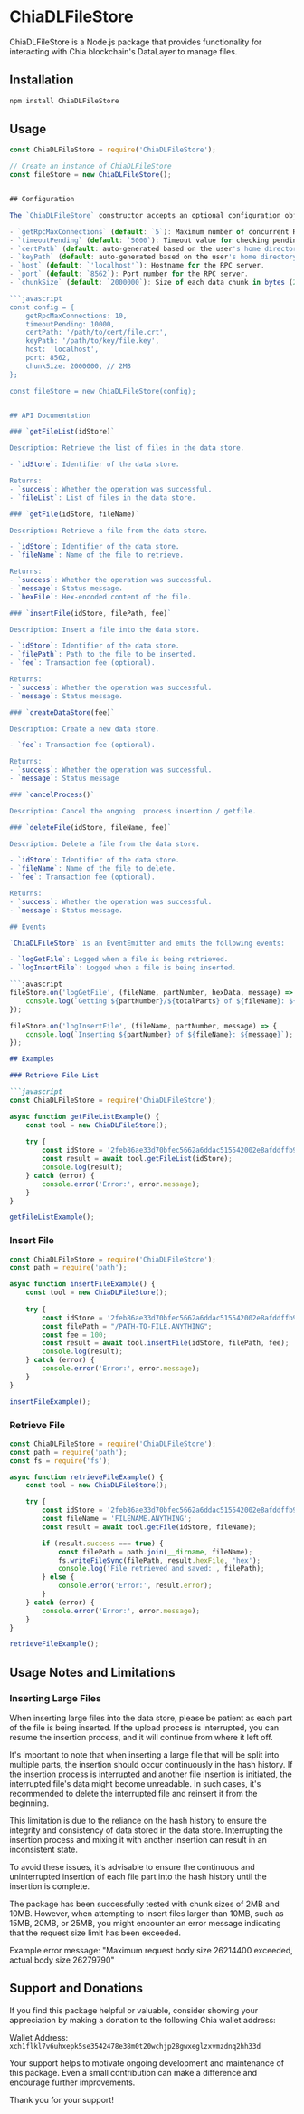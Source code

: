 # ChiaDLFileStore

ChiaDLFileStore is a Node.js package that provides functionality for interacting with Chia blockchain's DataLayer to manage files.

## Installation

```bash
npm install ChiaDLFileStore
```

## Usage

```javascript
const ChiaDLFileStore = require('ChiaDLFileStore');

// Create an instance of ChiaDLFileStore
const fileStore = new ChiaDLFileStore();


## Configuration

The `ChiaDLFileStore` constructor accepts an optional configuration object. Here are the available configuration options along with their default values:

- `getRpcMaxConnections` (default: `5`): Maximum number of concurrent RPC connections to get a splitted file.
- `timeoutPending` (default: `5000`): Timeout value for checking pending request.
- `certPath` (default: auto-generated based on the user's home directory and Chia configuration): Path to the SSL certificate file.
- `keyPath` (default: auto-generated based on the user's home directory and Chia configuration): Path to the SSL key file.
- `host` (default: `'localhost'`): Hostname for the RPC server.
- `port` (default: `8562`): Port number for the RPC server.
- `chunkSize` (default: `2000000`): Size of each data chunk in bytes (2MB).

```javascript
const config = {
    getRpcMaxConnections: 10,
    timeoutPending: 10000,
    certPath: '/path/to/cert/file.crt',
    keyPath: '/path/to/key/file.key',
    host: 'localhost',
    port: 8562,
    chunkSize: 2000000, // 2MB
};

const fileStore = new ChiaDLFileStore(config);


## API Documentation

### `getFileList(idStore)`

Description: Retrieve the list of files in the data store.

- `idStore`: Identifier of the data store.

Returns:
- `success`: Whether the operation was successful.
- `fileList`: List of files in the data store.

### `getFile(idStore, fileName)`

Description: Retrieve a file from the data store.

- `idStore`: Identifier of the data store.
- `fileName`: Name of the file to retrieve.

Returns:
- `success`: Whether the operation was successful.
- `message`: Status message.
- `hexFile`: Hex-encoded content of the file.

### `insertFile(idStore, filePath, fee)`

Description: Insert a file into the data store.

- `idStore`: Identifier of the data store.
- `filePath`: Path to the file to be inserted.
- `fee`: Transaction fee (optional).

Returns:
- `success`: Whether the operation was successful.
- `message`: Status message.

### `createDataStore(fee)`

Description: Create a new data store.

- `fee`: Transaction fee (optional).

Returns:
- `success`: Whether the operation was successful.
- `message`: Status message

### `cancelProcess()`

Description: Cancel the ongoing  process insertion / getfile.

### `deleteFile(idStore, fileName, fee)`

Description: Delete a file from the data store.

- `idStore`: Identifier of the data store.
- `fileName`: Name of the file to delete.
- `fee`: Transaction fee (optional).

Returns:
- `success`: Whether the operation was successful.
- `message`: Status message.

## Events

`ChiaDLFileStore` is an EventEmitter and emits the following events:

- `logGetFile`: Logged when a file is being retrieved.
- `logInsertFile`: Logged when a file is being inserted.

```javascript
fileStore.on('logGetFile', (fileName, partNumber, hexData, message) => {
    console.log(`Getting ${partNumber}/${totalParts} of ${fileName}: ${message}`);
});

fileStore.on('logInsertFile', (fileName, partNumber, message) => {
    console.log(`Inserting ${partNumber} of ${fileName}: ${message}`);
});
```

```markdown
## Examples

### Retrieve File List

```javascript
const ChiaDLFileStore = require('ChiaDLFileStore');

async function getFileListExample() {
    const tool = new ChiaDLFileStore();
    
    try {
        const idStore = '2feb86ae33d70bfec5662a6ddac515542002e8afddffb91a06aeae9d5e68e07d';
        const result = await tool.getFileList(idStore);
        console.log(result);
    } catch (error) {
        console.error('Error:', error.message);
    }
}

getFileListExample();
```

### Insert File

```javascript
const ChiaDLFileStore = require('ChiaDLFileStore');
const path = require('path');

async function insertFileExample() {
    const tool = new ChiaDLFileStore();
    
    try {
        const idStore = '2feb86ae33d70bfec5662a6ddac515542002e8afddffb91a06aeae9d5e68e07d';
        const filePath = "/PATH-TO-FILE.ANYTHING";
        const fee = 100;
        const result = await tool.insertFile(idStore, filePath, fee);
        console.log(result);
    } catch (error) {
        console.error('Error:', error.message);
    }
}

insertFileExample();
```

### Retrieve File

```javascript
const ChiaDLFileStore = require('ChiaDLFileStore');
const path = require('path');
const fs = require('fs');

async function retrieveFileExample() {
    const tool = new ChiaDLFileStore();

    try {
        const idStore = '2feb86ae33d70bfec5662a6ddac515542002e8afddffb91a06aeae9d5e68e07d';
        const fileName = 'FILENAME.ANYTHING';
        const result = await tool.getFile(idStore, fileName);

        if (result.success === true) {
            const filePath = path.join(__dirname, fileName);
            fs.writeFileSync(filePath, result.hexFile, 'hex');
            console.log('File retrieved and saved:', filePath);
        } else {
            console.error('Error:', result.error);
        }
    } catch (error) {
        console.error('Error:', error.message);
    }
}

retrieveFileExample();
```
## Usage Notes and Limitations

### Inserting Large Files

When inserting large files into the data store, please be patient as each part of the file is being inserted. If the upload process is interrupted, you can resume the insertion process, and it will continue from where it left off.

It's important to note that when inserting a large file that will be split into multiple parts, the insertion should occur continuously in the hash history. If the insertion process is interrupted and another file insertion is initiated, the interrupted file's data might become unreadable. In such cases, it's recommended to delete the interrupted file and reinsert it from the beginning.

This limitation is due to the reliance on the hash history to ensure the integrity and consistency of data stored in the data store. Interrupting the insertion process and mixing it with another insertion can result in an inconsistent state.

To avoid these issues, it's advisable to ensure the continuous and uninterrupted insertion of each file part into the hash history until the insertion is complete.

The package has been successfully tested with chunk sizes of 2MB and 10MB. However, when attempting to insert files larger than 10MB, such as 15MB, 20MB, or 25MB, you might encounter an error message indicating that the request size limit has been exceeded.

Example error message: "Maximum request body size 26214400 exceeded, actual body size 26279790"

## Support and Donations

If you find this package helpful or valuable, consider showing your appreciation by making a donation to the following Chia wallet address:

Wallet Address: `xch1flkl7v6uhxepk5se3542478e38m0t20wchjp28gwxeglzxvmzdnq2hh33d`

Your support helps to motivate ongoing development and maintenance of this package. Even a small contribution can make a difference and encourage further improvements.

Thank you for your support!